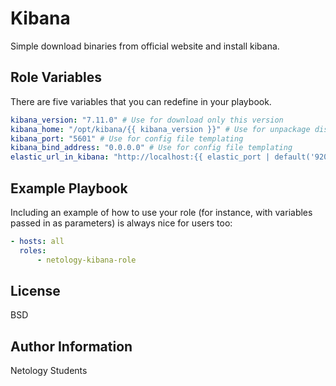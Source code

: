 Kibana
=========

Simple download binaries from official website and install kibana.

Role Variables
--------------
There are five variables that you can redefine in your playbook.
```yaml
kibana_version: "7.11.0" # Use for download only this version
kibana_home: "/opt/kibana/{{ kibana_version }}" # Use for unpackage distro and create KBN_HOME variable
kibana_port: "5601" # Use for config file templating
kibana_bind_address: "0.0.0.0" # Use for config file templating
elastic_url_in_kibana: "http://localhost:{{ elastic_port | default('9200') }}" # Use for config file templating
```

Example Playbook
----------------

Including an example of how to use your role (for instance, with variables passed in as parameters) is always nice for users too:

```yaml
- hosts: all
  roles:
      - netology-kibana-role
```

License
-------

BSD

Author Information
------------------

Netology Students